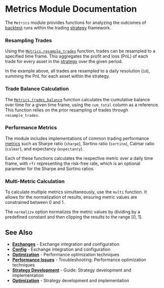 # Metrics Module Documentation

The `Metrics` module provides functions for analyzing the outcomes of [backtest](guides/execution-modes.md#simulation-mode) runs within the trading [strategy](guides/../guides/strategy-development.md) framework.

### Resampling Trades

Using the [`Metrics.resample_trades`](@ref) function, trades can be resampled to a specified time frame. This aggregates the profit and loss (PnL) of each trade for every asset in the [strategy](guides/../guides/strategy-development.md) over the given period.


In the example above, all trades are resampled to a daily resolution (`1d`), summing the PnL for each asset within the strategy.

### Trade Balance Calculation

The [`Metrics.trades_balance`](@ref) function calculates the cumulative balance over time for a given time frame, using the `cum_total` column as a reference. This function relies on the prior resampling of trades through `resample_trades`.


### Performance Metrics

The module includes implementations of common trading performance [metrics](API/metrics.md) such as Sharpe ratio (`sharpe`), Sortino ratio (`sortino`), Calmar ratio (`calmar`), and expectancy (`expectancy`).


Each of these functions calculates the respective metric over a daily time frame, with `rfr` representing the risk-free rate, which is an optional parameter for the Sharpe and Sortino ratios.

### Multi-Metric Calculation

To calculate multiple metrics simultaneously, use the `multi` function. It allows for the normalization of results, ensuring metric values are constrained between 0 and 1.


The `normalize` option normalizes the metric values by dividing by a predefined constant and then clipping the results to the range [0, 1].

## See Also

- **[Exchanges](exchanges.md)** - Exchange integration and configuration
- **[Config](config.md)** - Exchange integration and configuration
- **[Optimization](optimization.md)** - Performance optimization techniques
- **[Performance Issues](troubleshooting/performance-issues.md)** - Troubleshooting: Performance optimization techniques
- **[Strategy Development](guides/../guides/strategy-development.md)** - Guide: Strategy development and implementation
- **[Optimization](optimization.md)** - Strategy development and implementation
